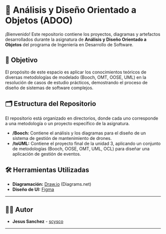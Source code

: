 # 📂 Análisis y Diseño Orientado a Objetos (ADOO)

¡Bienvenido! Este repositorio contiene los proyectos, diagramas y artefactos desarrollados durante la asignatura de **Análisis y Diseño Orientado a Objetos** del programa de Ingeniería en Desarrollo de Software.

## 🎯 Objetivo

El propósito de este espacio es aplicar los conocimientos teóricos de diversas metodologías de modelado (Booch, OMT, OOSE, UML) en la resolución de casos de estudio prácticos, demostrando el proceso de diseño de sistemas de software complejos.

## 🗂️ Estructura del Repositorio

El repositorio está organizado en directorios, donde cada uno corresponde a una metodología o un proyecto específico de la asignatura.

-   **/Booch:** Contiene el análisis y los diagramas para el diseño de un sistema de gestión de mantenimiento de drones.
-   **/toUML:** Contiene el proyecto final de la unidad 3, aplicando un conjunto de metodologías (Booch, OOSE, OMT, UML, OCL) para diseñar una aplicación de gestión de eventos.

## 🛠️ Herramientas Utilizadas

-   **Diagramación:** [Draw.io](https://app.diagrams.net/) (Diagrams.net)
-   **Diseño de UI:** [Figma](https://www.figma.com/)

---
## 👨‍💻 Autor

  * **Jesus Sanchez** - [scysco](https://github.com/scysco)
---